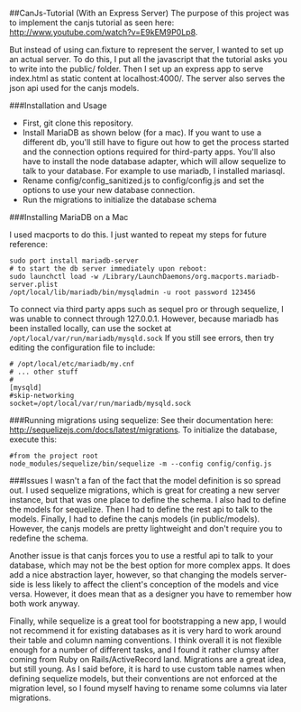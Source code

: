 ##CanJs-Tutorial (With an Express Server)
The purpose of this project was to implement the canjs tutorial as seen here:
http://www.youtube.com/watch?v=E9kEM9P0Lp8.

But instead of using can.fixture to represent the server, I wanted to set up an actual server.
To do this, I put all the javascript that the tutorial asks you to write into the public/ folder.
Then I set up an express app to serve index.html as static content at localhost:4000/. The server also serves
the json api used for the canjs models.


###Installation and Usage
- First, git clone this repository.
- Install MariaDB as shown below (for a mac). If you want to use a different db, you'll still have to figure out how to get the
process started and the connection options required for third-party apps. You'll also have to install the node
database adapter, which will allow sequelize to talk to your database. For example to use mariadb, I installed mariasql.
- Rename config/config_sanitized.js to config/config.js and set the options to use your new database connection.
- Run the migrations to initialize the database schema

###Installing MariaDB on a Mac

I used macports to do this. I just wanted to repeat my steps for future reference:

    sudo port install mariadb-server
    # to start the db server immediately upon reboot:
    sudo launchctl load -w /Library/LaunchDaemons/org.macports.mariadb-server.plist
    /opt/local/lib/mariadb/bin/mysqladmin -u root password 123456

To connect via third party apps such as sequel pro or through sequelize, I was unable to connect through 127.0.0.1.
However, because mariadb has been installed locally, can use the socket at `/opt/local/var/run/mariadb/mysqld.sock`
If you still see errors, then try editing the configuration file to include:

    # /opt/local/etc/mariadb/my.cnf
	# ... other stuff
	#
	[mysqld]
	#skip-networking
	socket=/opt/local/var/run/mariadb/mysqld.sock

###Running migrations using sequelize:
See their documentation here: http://sequelizejs.com/docs/latest/migrations.
To initialize the database, execute this:

    #from the project root
    node_modules/sequelize/bin/sequelize -m --config config/config.js

###Issues
I wasn't a fan of the fact that the model definition is so spread out. I used sequelize migrations, which is great for
creating a new server instance, but that was one place to define the schema. I also had to define the models for sequelize.
Then I had to define the rest api to talk to the models. Finally, I had to define the canjs models (in public/models).
However, the canjs models are pretty lightweight and don't require you to redefine the schema.

Another issue is that canjs forces you to use a restful api to talk to your
database, which may not be the best option for more complex apps. It does add a nice abstraction layer, however, so that changing
 the models server-side is less likely to affect the client's conception of the models and vice versa. However, it does mean that
 as a designer you have to remember how both work anyway.

 Finally, while sequelize is a great tool for bootstrapping a new app, I would not recommend it for existing databases as it is very
 hard to work around their table and column naming conventions. I think overall it is not flexible enough for a number of different
 tasks, and I found it rather clumsy after coming from Ruby on Rails/ActiveRecord land. Migrations are a great idea, but still
 young. As I said before, it is hard to use custom table names when defining sequelize models, but their conventions are not
 enforced at the migration level, so I found myself having to rename some columns via later migrations.